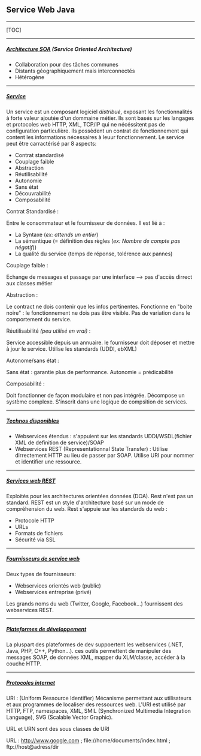## Service Web Java

------

[TOC]

------

##### <u>Architecture SOA</u> (Service Oriented Architecture)

- Collaboration pour des tâches communes
- Distants géographiquement mais interconnectés
- Hétérogène

------

##### <u>Service</u>

Un service est un composant logiciel *distribué*, exposant les fonctionnalités à forte valeur ajoutée d'un dommaine métier. Ils sont basés sur les langages et protocoles web HTTP, XML, TCP/IP qui ne nécéssitent pas de configuration particulière. Ils possèdent un contrat de fonctionnement qui content les informations nécessaires à leuur fonctionnement. Le service peut être carractérisé par 8 aspects:

- Contrat standardisé
- Couplage faible
- Abstraction
- Réutilisabilité
- Autonomie
- Sans état
- Découvrabilité
- Composabilité



Contrat Standardisé : 

Entre le consommateur et le fournisseur de données. Il est lié à :

- La Syntaxe (*ex: attends un entier*)
- La sémantique (= définition des règles (*ex: Nombre de compte pas négatif*))
- La qualité du service (temps de réponse, tolérence aux pannes)



Couplage faible :

Echange de messages et passage par une interface —> pas d'accès dirrect aux classes métier



Abstraction :

Le contract ne dois contenir que les infos pertinentes. Fonctionne en "boite noire" : le fonctionnement ne dois pas être visible. Pas de variation dans le comportement du service.



Réutilisabilité *(peu utilisé en vrai)* :

Service accessible depuis un annuaire. le fournisseur doit déposer et mettre à jour le service. Utilise les standards (UDDI, ebXML) 



Autonome/sans état :

Sans état : garantie plus de performance. Autonomie = prédicabilité



Composabilité : 

Doit fonctionner de façon modulaire et non pas intégrée. Décompose un système complexe. S'inscrit dans une logique de compsition de services. 

------

##### <u>Technos disponibles</u>

- Webservices étendus : s'appuient sur les standards UDDI/WSDL(fichier XML de definition de service)/SOAP
- Webservices REST (Representationnal State Transfer) : Utilise dirrectement HTTP au lieu de passer par SOAP. Utilise URI pour nommer et identifier une ressource. 

------

##### <u>Services web REST</u>

Exploités pour les architectures orientées données (DOA). Rest n'est pas un standard. REST est un style d'architecture basé sur un mode de compréhension du web. Rest s'appuie sur les standards du web : 

- Protocole HTTP
- URLs
- Formats de fichiers
- Sécurité via SSL

------

##### <u>Fournisseurs de service web</u>

Deux types de fournisseurs:

- Webservices orientés web (public)
- Webservices entreprise (privé)

Les grands noms du web (Twitter, Google, Facebook…) fournissent des webservices REST.

------

##### <u>Plateformes de développement</u>

La pluspart des plateformes de dev suppoertent les webservices (.NET, Java, PHP, C++, Python…). ces outils permettent de manipuler des messages SOAP, de données XML, mapper du XLM/classe, accéder à la couche HTTP.

------

##### <u>Protocoles internet</u>

URI : (Uniform Ressource Identifier) Mécanisme permettant aux utilisateurs et aux programmes de localiser des ressources web. L'URI est utilisé par HTTP, FTP, namespaces, XML, SMIL (Synchronized Multimedia Integration Language), SVG (Scalable Vector Graphic).

URL et URN sont des sous classes de URI

URL : http://www.google.com ; file://home/documents/index.html ; ftp://host@adress/dir

